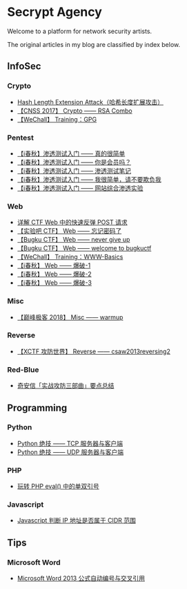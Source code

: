 # Secrypt Agency

Welcome to a platform for network security artists. 

The original articles in my blog  are classified by index below.

## InfoSec

### Crypto

- [Hash Length Extension Attack（哈希长度扩展攻击）](https://ciphersaw.github.io/2017/11/12/Hash%20Length%20Extension%20Attack%EF%BC%88%E5%93%88%E5%B8%8C%E9%95%BF%E5%BA%A6%E6%89%A9%E5%B1%95%E6%94%BB%E5%87%BB%EF%BC%89/)
- [【CNSS 2017】 Crypto —— RSA Combo](https://ciphersaw.github.io/2017/10/27/%E3%80%90CNSS%202017%E3%80%91%20Crypto%20%E2%80%94%E2%80%94%20RSA%20Combo/)
- [【WeChall】 Training：GPG](https://ciphersaw.github.io/2019/05/01/%E3%80%90WeChall%E3%80%91%20Training%EF%BC%9AGPG/)

### Pentest

- [【i春秋】渗透测试入门 —— 真的很简单](https://ciphersaw.github.io/2018/03/06/%E3%80%90i%E6%98%A5%E7%A7%8B%E3%80%91%E6%B8%97%E9%80%8F%E6%B5%8B%E8%AF%95%E5%85%A5%E9%97%A8%20%E2%80%94%E2%80%94%20%E7%9C%9F%E7%9A%84%E5%BE%88%E7%AE%80%E5%8D%95/)
- [【i春秋】渗透测试入门 —— 你是会员吗？](https://ciphersaw.github.io/2018/03/08/%E3%80%90i%E6%98%A5%E7%A7%8B%E3%80%91%E6%B8%97%E9%80%8F%E6%B5%8B%E8%AF%95%E5%85%A5%E9%97%A8%20%E2%80%94%E2%80%94%20%E4%BD%A0%E6%98%AF%E4%BC%9A%E5%91%98%E5%90%97%EF%BC%9F/)
- [【i春秋】渗透测试入门 —— 渗透测试笔记](https://ciphersaw.github.io/2018/03/14/%E3%80%90i%E6%98%A5%E7%A7%8B%E3%80%91%E6%B8%97%E9%80%8F%E6%B5%8B%E8%AF%95%E5%85%A5%E9%97%A8%20%E2%80%94%E2%80%94%20%E6%B8%97%E9%80%8F%E6%B5%8B%E8%AF%95%E7%AC%94%E8%AE%B0/)
- [【i春秋】渗透测试入门 —— 我很简单，请不要欺负我](https://ciphersaw.github.io/2018/03/20/%E3%80%90i%E6%98%A5%E7%A7%8B%E3%80%91%E6%B8%97%E9%80%8F%E6%B5%8B%E8%AF%95%E5%85%A5%E9%97%A8%20%E2%80%94%E2%80%94%20%E6%88%91%E5%BE%88%E7%AE%80%E5%8D%95%EF%BC%8C%E8%AF%B7%E4%B8%8D%E8%A6%81%E6%AC%BA%E8%B4%9F%E6%88%91/)
- [【i春秋】渗透测试入门 —— 网站综合渗透实验](https://ciphersaw.github.io/2018/04/15/%E3%80%90i%E6%98%A5%E7%A7%8B%E3%80%91%E6%B8%97%E9%80%8F%E6%B5%8B%E8%AF%95%E5%85%A5%E9%97%A8%20%E2%80%94%E2%80%94%20%E7%BD%91%E7%AB%99%E7%BB%BC%E5%90%88%E6%B8%97%E9%80%8F%E5%AE%9E%E9%AA%8C/)

### Web

- [详解 CTF Web 中的快速反弹 POST 请求](https://ciphersaw.github.io/2017/12/16/%E8%AF%A6%E8%A7%A3%20CTF%20Web%20%E4%B8%AD%E7%9A%84%E5%BF%AB%E9%80%9F%E5%8F%8D%E5%BC%B9%20POST%20%E8%AF%B7%E6%B1%82/)
- [【实验吧 CTF】 Web —— 忘记密码了](https://ciphersaw.github.io/2017/09/28/%E3%80%90%E5%AE%9E%E9%AA%8C%E5%90%A7%20CTF%E3%80%91%20Web%20%E2%80%94%E2%80%94%20%E5%BF%98%E8%AE%B0%E5%AF%86%E7%A0%81%E4%BA%86/)
- [【Bugku CTF】 Web —— never give up](https://ciphersaw.github.io/2017/12/26/%E3%80%90Bugku%20CTF%E3%80%91%20Web%20%E2%80%94%E2%80%94%20never%20give%20up/)
- [【Bugku CTF】 Web —— welcome to bugkuctf](https://ciphersaw.github.io/2018/01/03/%E3%80%90Bugku%20CTF%E3%80%91%20Web%20%E2%80%94%E2%80%94%20welcome%20to%20bugkuctf/)
- [【WeChall】 Training：WWW-Basics](https://ciphersaw.github.io/2019/04/30/%E3%80%90WeChall%E3%80%91%20Training%EF%BC%9AWWW-Basics/)
- [【i春秋】 Web —— 爆破-1](https://ciphersaw.github.io/2018/08/27/%E3%80%90i%E6%98%A5%E7%A7%8B%E3%80%91%20Web%20%E2%80%94%E2%80%94%20%E7%88%86%E7%A0%B4-1/)
- [【i春秋】 Web —— 爆破-2](https://ciphersaw.github.io/2018/08/31/%E3%80%90i%E6%98%A5%E7%A7%8B%E3%80%91%20Web%20%E2%80%94%E2%80%94%20%E7%88%86%E7%A0%B4-2/)
- [【i春秋】 Web —— 爆破-3](https://ciphersaw.github.io/2018/09/11/%E3%80%90i%E6%98%A5%E7%A7%8B%E3%80%91%20Web%20%E2%80%94%E2%80%94%20%E7%88%86%E7%A0%B4-3/)

### Misc

- [【巅峰极客 2018】 Misc —— warmup](https://ciphersaw.github.io/2018/07/29/%E3%80%90%E5%B7%85%E5%B3%B0%E6%9E%81%E5%AE%A2%202018%E3%80%91%20Misc%20%E2%80%94%E2%80%94%20warmup/)

### Reverse

- [【XCTF 攻防世界】 Reverse —— csaw2013reversing2](https://ciphersaw.github.io/2019/05/28/%E3%80%90XCTF%20%E6%94%BB%E9%98%B2%E4%B8%96%E7%95%8C%E3%80%91%20Reverse%20%E2%80%94%E2%80%94%20csaw2013reversing2/)

### Red-Blue

- [奇安信「实战攻防三部曲」要点总结](https://ciphersaw.github.io/2019/09/22/%E5%A5%87%E5%AE%89%E4%BF%A1%E3%80%8C%E5%AE%9E%E6%88%98%E6%94%BB%E9%98%B2%E4%B8%89%E9%83%A8%E6%9B%B2%E3%80%8D%E8%A6%81%E7%82%B9%E6%80%BB%E7%BB%93/)

## Programming

### Python

- [Python 绝技 —— TCP 服务器与客户端](https://ciphersaw.github.io/2018/05/23/Python%20%E7%BB%9D%E6%8A%80%20%E2%80%94%E2%80%94%20TCP%20%E6%9C%8D%E5%8A%A1%E5%99%A8%E4%B8%8E%E5%AE%A2%E6%88%B7%E7%AB%AF/)
- [Python 绝技 —— UDP 服务器与客户端](https://ciphersaw.github.io/2018/06/15/Python%20%E7%BB%9D%E6%8A%80%20%E2%80%94%E2%80%94%20UDP%20%E6%9C%8D%E5%8A%A1%E5%99%A8%E4%B8%8E%E5%AE%A2%E6%88%B7%E7%AB%AF/)

### PHP

- [玩转 PHP eval() 中的单双引号](https://ciphersaw.github.io/2017/11/16/%E7%8E%A9%E8%BD%AC%20PHP%20eval()%20%E4%B8%AD%E7%9A%84%E5%8D%95%E5%8F%8C%E5%BC%95%E5%8F%B7/)

### Javascript

- [Javascript 判断 IP 地址是否属于 CIDR 范围](https://ciphersaw.github.io/2020/02/16/Javascript%20%E5%88%A4%E6%96%AD%20IP%20%E5%9C%B0%E5%9D%80%E6%98%AF%E5%90%A6%E5%B1%9E%E4%BA%8E%20CIDR%20%E8%8C%83%E5%9B%B4/)

## Tips

### Microsoft Word

- [Microsoft Word 2013 公式自动编号与交叉引用](https://ciphersaw.github.io/2019/01/30/Microsoft%20Word%202013%20%E5%85%AC%E5%BC%8F%E8%87%AA%E5%8A%A8%E7%BC%96%E5%8F%B7%E4%B8%8E%E4%BA%A4%E5%8F%89%E5%BC%95%E7%94%A8/)